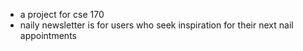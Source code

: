- a project for cse 170
- naily newsletter is for users who seek inspiration for their next nail appointments
